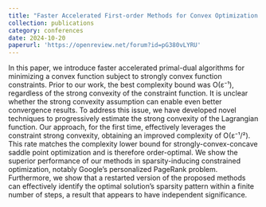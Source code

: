 ```yaml
---
title: "Faster Accelerated First-order Methods for Convex Optimization with Strongly Convex Function Constraints"
collection: publications
category: conferences
date: 2024-10-20
paperurl: 'https://openreview.net/forum?id=pG380vLYRU'
---
```


In this paper, we introduce faster accelerated primal-dual algorithms for minimizing a convex function subject to strongly convex function constraints. Prior to our work, the best complexity bound was O(ε⁻¹), regardless of the strong convexity of the constraint function. It is unclear whether the strong convexity assumption can enable even better convergence results. To address this issue, we have developed novel techniques to progressively estimate the strong convexity of the Lagrangian function. Our approach, for the first time, effectively leverages the constraint strong convexity, obtaining an improved complexity of O(ε⁻¹/²). This rate matches the complexity lower bound for strongly-convex-concave saddle point optimization and is therefore order-optimal. We show the superior performance of our methods in sparsity-inducing constrained optimization, notably Google’s personalized PageRank problem. Furthermore, we show that a restarted version of the proposed methods can effectively identify the optimal solution’s sparsity pattern within a finite number of steps, a result that appears to have independent significance.
